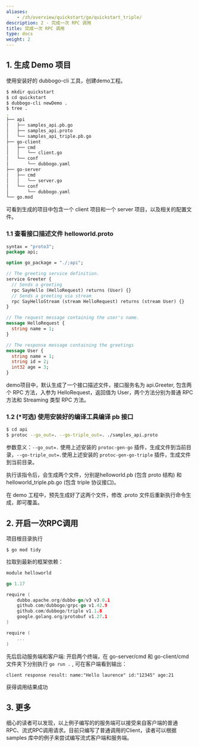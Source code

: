 ```yaml
---
aliases:
    - /zh/overview/quickstart/go/quickstart_triple/
description: 2 - 完成一次 RPC 调用
title: 完成一次 RPC 调用
type: docs
weight: 2
---
```




## 1. 生成 Demo 项目

使用安装好的 dubbogo-cli 工具，创建demo工程。

```bash
$ mkdir quickstart
$ cd quickstart 
$ dubbogo-cli newDemo .
$ tree .
.
├── api
│   ├── samples_api.pb.go
│   ├── samples_api.proto
│   └── samples_api_triple.pb.go
├── go-client
│   ├── cmd
│   │   └── client.go
│   └── conf
│       └── dubbogo.yaml
├── go-server
│   ├── cmd
│   │   └── server.go
│   └── conf
│       └── dubbogo.yaml
└── go.mod
```

可看到生成的项目中包含一个 client 项目和一个 server 项目，以及相关的配置文件。

### 1.1 查看接口描述文件 helloworld.proto

```protobuf
syntax = "proto3";
package api;

option go_package = "./;api";

// The greeting service definition.
service Greeter {
  // Sends a greeting
  rpc SayHello (HelloRequest) returns (User) {}
  // Sends a greeting via stream
  rpc SayHelloStream (stream HelloRequest) returns (stream User) {}
}

// The request message containing the user's name.
message HelloRequest {
  string name = 1;
}

// The response message containing the greetings
message User {
  string name = 1;
  string id = 2;
  int32 age = 3;
}
```

demo项目中，默认生成了一个接口描述文件，接口服务名为 api.Greeter, 包含两个 RPC 方法，入参为 HelloRequest，返回值为 User，两个方法分别为普通 RPC 方法和 Streaming 类型 RPC 方法。

### 1.2 (*可选) 使用安装好的编译工具编译 pb 接口

```bash
$ cd api
$ protoc --go_out=. --go-triple_out=. ./samples_api.proto
```

参数意义：`--go_out=.` 使用上述安装的 `protoc-gen-go` 插件，生成文件到当前目录，`--go-triple_out=.`使用上述安装的 `protoc-gen-go-triple` 插件，生成文件到当前目录。

执行该指令后，会生成两个文件，分别是helloworld.pb (包含 proto 结构) 和 helloworld_triple.pb.go (包含 triple 协议接口)。

在 demo 工程中，预先生成好了这两个文件，修改 .proto 文件后重新执行命令生成，即可覆盖。

## 2. 开启一次RPC调用

项目根目录执行

```
$ go mod tidy
```

拉取到最新的框架依赖：

```go
module helloworld

go 1.17

require (
	dubbo.apache.org/dubbo-go/v3 v3.0.1
	github.com/dubbogo/grpc-go v1.42.9
	github.com/dubbogo/triple v1.1.8
	google.golang.org/protobuf v1.27.1
)

require (
	...
)

```

先后启动服务端和客户端: 开启两个终端，在 go-server/cmd 和 go-client/cmd 文件夹下分别执行 `go run .` , 可在客户端看到输出：

```shell
client response result: name:"Hello laurence" id:"12345" age:21
```

获得调用结果成功

## 3. 更多

细心的读者可以发现，以上例子编写的的服务端可以接受来自客户端的普通RPC、流式RPC调用请求。目前只编写了普通调用的Client，读者可以根据 samples 库中的例子来尝试编写流式客户端和服务端。